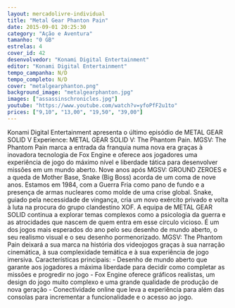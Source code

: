 ```yaml
---
layout: mercadolivre-individual
title: "Metal Gear Phanton Pain"
date: 2015-09-01 20:25:30
category: "Ação e Aventura"
tamanho: "0 GB"
estrelas: 4
cover_id: 42
desenvolvedor: "Konami Digital Entertainment"
editor: "Konami Digital Entertainment"
tempo_campanha: N/D
tempo_completo: N/D
cover: "metalgearphanton.png"
background_image: "metalgearphanton.jpg"
images: ["assassinschronicles.jpg"]
youtube: "https://www.youtube.com/watch?v=yfoPfF2u1to"
prices: ["9,10", "13,00", "19,50", "39,00"]
---
```

Konami Digital Entertainment apresenta o último episódio de METAL GEAR SOLID V Experience: METAL GEAR SOLID V: The Phantom Pain. MGSV: The Phantom Pain marca a entrada da franquia numa nova era graças à inovadora tecnologia de Fox Engine e oferece aos jogadores uma experiência de jogo do máximo nível e liberdade tática para desenvolver missões em um mundo aberto. Nove anos após MGSV: GROUND ZEROES e a queda de Mother Base, Snake (Big Boss) acorda de um coma de nove anos. Estamos em 1984, com a Guerra Fria como pano de fundo e a presença de armas nucleares como molde de uma crise global. Snake, guiado pela necessidade de vingança, cria um novo exército privado e volta à luta na procura do grupo clandestino XOF. A equipa de METAL GEAR SOLID continua a explorar temas complexos como a psicologia da guerra e as atrocidades que nascem de quem entra em esse círculo vicioso. É um dos jogos mais esperados do ano pelo seu desenho de mundo aberto, o seu realismo visual e o seu desenho pormenorizado. MGSV: The Phantom Pain deixará a sua marca na história dos videojogos graças à sua narração cinemática, à sua complexidade temática e à sua experiência de jogo imersiva. Características principais: - Desenho de mundo aberto que garante aos jogadores a máxima liberdade para decidir como completar as missões e progredir no jogo - Fox Engine oferece gráficos realistas, um design do jogo muito complexo e uma grande qualidade de produção de nova geração - Conectividade online que leva a experiência para além das consolas para incrementar a funcionalidade e o acesso ao jogo.
